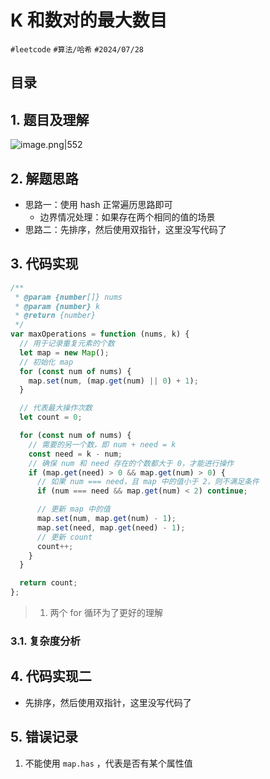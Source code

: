 
# K 和数对的最大数目


`#leetcode`  `#算法/哈希`  `#2024/07/28` 


## 目录
<!-- toc -->
 ## 1. 题目及理解 

![image.png|552](https://832-1310531898.cos.ap-beijing.myqcloud.com/ce8d96510f9e7129cb173c644ceb5657.png)

## 2. 解题思路

- 思路一：使用 hash 正常遍历思路即可
   - 边界情况处理：如果存在两个相同的值的场景
- 思路二：先排序，然后使用双指针，这里没写代码了

## 3. 代码实现

```javascript
/**
 * @param {number[]} nums
 * @param {number} k
 * @return {number}
 */
var maxOperations = function (nums, k) {
  // 用于记录重复元素的个数
  let map = new Map();
  // 初始化 map
  for (const num of nums) {
    map.set(num, (map.get(num) || 0) + 1);
  }

  // 代表最大操作次数
  let count = 0;

  for (const num of nums) {
    // 需要的另一个数，即 num + need = k
    const need = k - num;
    // 确保 num 和 need 存在的个数都大于 0，才能进行操作
    if (map.get(need) > 0 && map.get(num) > 0) {
      // 如果 num === need，且 map 中的值小于 2，则不满足条件
      if (num === need && map.get(num) < 2) continue;

      // 更新 map 中的值
      map.set(num, map.get(num) - 1);
      map.set(need, map.get(need) - 1);
      // 更新 count
      count++;
    }
  }

  return count;
};

```

> 1. 两个 for 循环为了更好的理解

### 3.1. 复杂度分析

## 4. 代码实现二

- 先排序，然后使用双指针，这里没写代码了

## 5. 错误记录

1. 不能使用 `map.has` ，代表是否有某个属性值

